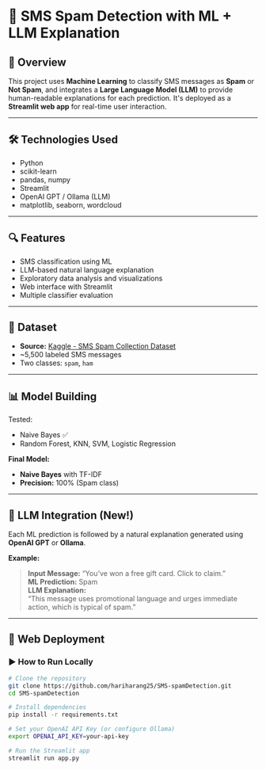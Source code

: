 # 📩 SMS Spam Detection with ML + LLM Explanation

## 📌 Overview
This project uses **Machine Learning** to classify SMS messages as **Spam** or **Not Spam**, and integrates a **Large Language Model (LLM)** to provide human-readable explanations for each prediction. It's deployed as a **Streamlit web app** for real-time user interaction.

---

## 🛠️ Technologies Used
- Python
- scikit-learn
- pandas, numpy
- Streamlit
- OpenAI GPT / Ollama (LLM)
- matplotlib, seaborn, wordcloud

---

## 🔍 Features
- SMS classification using ML
- LLM-based natural language explanation
- Exploratory data analysis and visualizations
- Web interface with Streamlit
- Multiple classifier evaluation

---

## 📂 Dataset
- **Source:** [Kaggle - SMS Spam Collection Dataset](https://www.kaggle.com/datasets/uciml/sms-spam-collection-dataset)
- ~5,500 labeled SMS messages
- Two classes: `spam`, `ham`

---

## 📊 Model Building
Tested:
- Naive Bayes ✅
- Random Forest, KNN, SVM, Logistic Regression

**Final Model:**  
- **Naive Bayes** with TF-IDF  
- **Precision:** 100% (Spam class)

---

## 🤖 LLM Integration (New!)
Each ML prediction is followed by a natural explanation generated using **OpenAI GPT** or **Ollama**.

**Example:**

> **Input Message:** “You’ve won a free gift card. Click to claim.”  
> **ML Prediction:** Spam  
> **LLM Explanation:**  
> “This message uses promotional language and urges immediate action, which is typical of spam.”

---

## 🚀 Web Deployment

### ▶️ How to Run Locally

```bash
# Clone the repository
git clone https://github.com/hariharang25/SMS-spamDetection.git
cd SMS-spamDetection

# Install dependencies
pip install -r requirements.txt

# Set your OpenAI API Key (or configure Ollama)
export OPENAI_API_KEY=your-api-key

# Run the Streamlit app
streamlit run app.py

